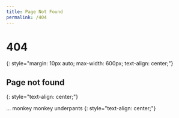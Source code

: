 ```yaml
---
title: Page Not Found
permalink: /404
---
```


# 404
{: style="margin: 10px auto;
    max-width: 600px; text-align: center;"}

## Page not found 
{: style="text-align: center;"}

... monkey monkey underpants 
{: style="text-align: center;"}